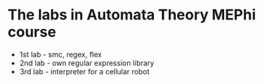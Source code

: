 # The labs in Automata Theory MEPhi course

- 1st lab - smc, regex, flex
- 2nd lab - own regular expression library
- 3rd lab - interpreter for a cellular robot
